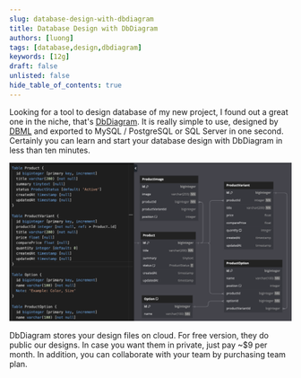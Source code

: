 ```yaml
---
slug: database-design-with-dbdiagram
title: Database Design with DbDiagram
authors: [luong]
tags: [database,design,dbdiagram]
keywords: [12g]
draft: false
unlisted: false
hide_table_of_contents: true
---
```


Looking for a tool to design database of my new project, I found out a great one in the niche, that's [DbDiagram](https://dbdiagram.io/). It is really simple to use, designed by [DBML](https://dbml.dbdiagram.io/docs) and exported to MySQL / PostgreSQL or SQL Server in one second. Certainly you can learn and start your database design with DbDiagram in less than ten minutes.

![Database design with DbDiagram](design1.png)

DbDiagram stores your design files on cloud. For free version, they do public our designs. In case you want them in private, just pay ~$9 per month. In addition, you can collaborate with your team by purchasing team plan.

